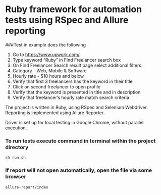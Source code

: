 # Ruby framework for automation tests using RSpec and Allure reporting

###Test in example does the following
1. Go to https://www.upwork.com/
2. Type keyword “Ruby” in Find Freelancer search box 
3. On Find Freelancer Search result page select additional filters: 
1. Category - Web, Mobile & Software
2. Hourly rate - $10 hours and below
4. Verify that first 3 freelancers has the keyword in their title
5. Click on second freelancer to open profile
6. Verify that the keyword is presented in title and in description
7. Verify that freelancer’s hourly rate match search criteria

The project is written in Ruby, using RSpec and Selenium Webdriver. Reporting is implemented using Allure Reporter.

Driver is set up for local testing in Google Chrome, without parallel execution.


### To run tests execute command in terminal within the project directory

```
sh run.sh 
```

### If report will not open automatically, open the file via some browser

```
allure-report/index
```
